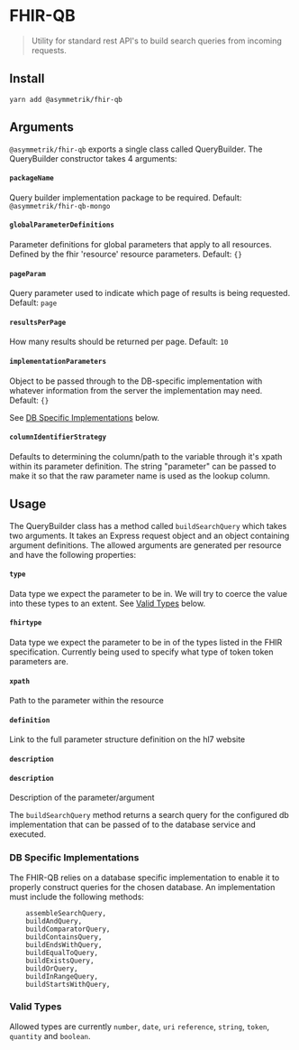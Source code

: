 # FHIR-QB

> Utility for standard rest API's to build search queries from incoming requests.

## Install

```shell
yarn add @asymmetrik/fhir-qb
```

## Arguments

`@asymmetrik/fhir-qb` exports a single class called QueryBuilder. The QueryBuilder constructor takes 4 arguments:

#### `packageName`

Query builder implementation package to be required. Default: `@asymmetrik/fhir-qb-mongo`

#### `globalParameterDefinitions`

Parameter definitions for global parameters that apply to all resources. Defined by the fhir 'resource' resource
parameters. Default: `{}`

#### `pageParam`

Query parameter used to indicate which page of results is being requested. Default: `page`

#### `resultsPerPage`

How many results should be returned per page. Default: `10`

#### `implementationParameters`

Object to be passed through to the DB-specific implementation with whatever information from the server the implementation
may need. Default: `{}`

See [DB Specific Implementations](#db-specific-implementations) below.

#### `columnIdentifierStrategy`

Defaults to determining the column/path to the variable through it's xpath within its parameter definition. The string "parameter" can be passed to make it so that the
raw parameter name is used as the lookup column.

## Usage

The QueryBuilder class has a method called `buildSearchQuery` which takes two arguments. It takes an Express request object and an object containing argument definitions.
The allowed arguments are generated per resource and have the following properties:

#### `type`

Data type we expect the parameter to be in. We will try to coerce the value into these types to an extent. See [Valid Types](#valid-types) below.

#### `fhirtype`

Data type we expect the parameter to be in of the types listed in the FHIR specification. Currently being used to specify what type of token token parameters are.

#### `xpath`

Path to the parameter within the resource

#### `definition`

Link to the full parameter structure definition on the hl7 website

#### `description`

#### `description`

Description of the parameter/argument

The `buildSearchQuery` method returns a search query for the configured db implementation that can be
passed of to the database service and executed.

### DB Specific Implementations

The FHIR-QB relies on a database specific implementation to enable it to properly construct queries for the chosen database.
An implementation must include the following methods:

```
	assembleSearchQuery,
	buildAndQuery,
	buildComparatorQuery,
	buildContainsQuery,
	buildEndsWithQuery,
	buildEqualToQuery,
	buildExistsQuery,
	buildOrQuery,
	buildInRangeQuery,
	buildStartsWithQuery,
```

### Valid Types

Allowed types are currently `number`, `date`, `uri` `reference`, `string`, `token`, `quantity` and `boolean`.
